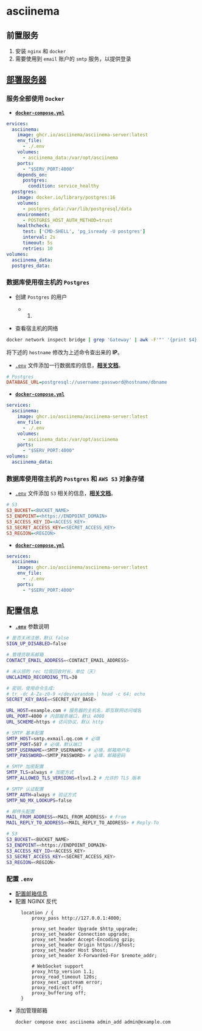 # asciinema

## 前置服务
1. 安装 `nginx` 和 `docker`
2. 需要使用到 `email` 账户的 `smtp` 服务，以提供登录

## [部署服务器](https://github.com/asciinema/asciinema-server)

### 服务全部使用 `Docker`

- [**`docker-compose.yml`**](docker-compose.yml)
```yaml
ervices:
  asciinema:
    image: ghcr.io/asciinema/asciinema-server:latest
    env_file:
      - ./.env
    volumes:
      - asciinema_data:/var/opt/asciinema
    ports:
      - "$SERV_PORT:4000"
    depends_on:
      postgres:
        condition: service_healthy
  postgres:
    image: docker.io/library/postgres:16
    volumes:
      - postgres_data:/var/lib/postgresql/data
    environment:
      - POSTGRES_HOST_AUTH_METHOD=trust
    healthcheck:
      test: ['CMD-SHELL', 'pg_isready -U postgres']
      interval: 2s
      timeout: 5s
      retries: 10
volumes:
  asciinema_data:
  postgres_data:
```

### 数据库使用宿主机的 `Postgres`

- 创建 `Postgres` 的用户
  - 1. 

- 查看宿主机的网络
```bash
docker network inspect bridge | grep 'Gateway' | awk -F'"' '{print $4}'
```
将下述的 `hostname` 修改为上述命令查出来的 **IP**。

- [`.env`](.env) 文件添加一行数据库的信息，[**相关文档**](https://docs.asciinema.org/manual/server/self-hosting/configuration/#external-postgresql-server)。
```ini
# Postgres
DATABASE_URL=postgresql://username:password@hostname/dbname
```

- [**`docker-compose.yml`**](docker-compose.postgres.yml)
```yaml
services:
  asciinema:
    image: ghcr.io/asciinema/asciinema-server:latest
    env_file:
      - ./.env
    volumes:
      - asciinema_data:/var/opt/asciinema
    ports:
      - "$SERV_PORT:4000"
volumes:
  asciinema_data:
```

### 数据库使用宿主机的 `Postgres` 和 `AWS S3` 对象存储
- [`.env`](.env) 文件添加 `S3` 相关的信息，[**相关文档**](https://docs.asciinema.org/manual/server/self-hosting/configuration/#cloudflare-r2)。
```ini
# S3
S3_BUCKET=<BUCKET_NAME>
S3_ENDPOINT=<https://ENDPOINT_DOMAIN>
S3_ACCESS_KEY_ID=<ACCESS_KEY>
S3_SECRET_ACCESS_KEY=<SECRET_ACCESS_KEY>
S3_REGION=<REGION>
```

- [**`docker-compose.yml`**](docker-compose.postgres-s3.yml)
```yaml
services:
  asciinema:
    image: ghcr.io/asciinema/asciinema-server:latest
    env_file:
      - ./.env
    ports:
      - "$SERV_PORT:4000"
```

## 配置信息
- [**`.env`**](.env) 参数说明
```bash
# 是否关闭注册，默认 false
SIGN_UP_DISABLED=false

# 管理员联系邮箱
CONTACT_EMAIL_ADDRESS=<CONTACT_EMAIL_ADDRESS>

# 未认领的 rec 垃圾回收时长，单位（天）
UNCLAIMED_RECORDING_TTL=30

# 密钥，使用命令生成: 
# tr -dc A-Za-z0-9 </dev/urandom | head -c 64; echo
SECRET_KEY_BASE=<SECRET_KEY_BASE>

URL_HOST=example.com # 服务器的主机名，即互联网访问域名
URL_PORT=4000 # 内部服务端口，默认 4000
URL_SCHEME=https # 访问协议，默认 http

# SMTP 基本配置
SMTP_HOST=smtp.exmail.qq.com # 必填
SMTP_PORT=587 # 必填，默认端口
SMTP_USERNAME=<SMTP_USERNAME> # 必填，邮箱用户名
SMTP_PASSWORD=<SMTP_PASSWORD> # 必填，邮箱密码

# SMTP 加密配置
SMTP_TLS=always # 加密方式
SMTP_ALLOWED_TLS_VERSIONS=tlsv1.2 # 允许的 TLS 版本

# SMTP 认证配置
SMTP_AUTH=always # 验证方式
SMTP_NO_MX_LOOKUPS=false

# 邮件头配置
MAIL_FROM_ADDRESS=<MAIL_FROM_ADDRESS> # From
MAIL_REPLY_TO_ADDRESS=<MAIL_REPLY_TO_ADDRESS> # Reply-To

# S3
S3_BUCKET=<BUCKET_NAME>
S3_ENDPOINT=<https://ENDPOINT_DOMAIN>
S3_ACCESS_KEY_ID=<ACCESS_KEY>
S3_SECRET_ACCESS_KEY=<SECRET_ACCESS_KEY>
S3_REGION=<REGION>
```

### 配置 `.env`
- [配置邮箱信息](https://docs.asciinema.org/manual/server/self-hosting/configuration/#email)
- 配置 NGINX 反代
  ```nginx
    location / {
        proxy_pass http://127.0.0.1:4000;

        proxy_set_header Upgrade $http_upgrade;
        proxy_set_header Connection upgrade;
        proxy_set_header Accept-Encoding gzip;
        proxy_set_header Origin https://$host;
        proxy_set_header Host $host;
        proxy_set_header X-Forwarded-For $remote_addr;

        # WebSocket support
        proxy_http_version 1.1;
        proxy_read_timeout 120s;
        proxy_next_upstream error;
        proxy_redirect off;
        proxy_buffering off;
    }  
  ```
- 添加管理邮箱
  ```bash
  docker compose exec asciinema admin_add admin@example.com
  ```
  